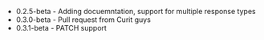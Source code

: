* 0.2.5-beta - Adding docuemntation, support for multiple response types
* 0.3.0-beta - Pull request from Curit guys
* 0.3.1-beta - PATCH support